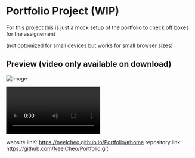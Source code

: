 # Portfolio Project (WIP)

For this project this is just a mock setup of the portfolio to check off
boxes for the assignement 

(not optomized for small devices but works for small browser sizes)

## Preview (video only available on download)
![image](https://user-images.githubusercontent.com/73446815/206595828-0fe07d03-977e-47ac-92d5-81184155db12.png)

<video controls width="50%">
    <source src="./assets/images/preview.mp4">
</video>

website linK: https://neelcheo.github.io/Portfolio/#home
repository link: https://github.com/NeelCheo/Portfolio.git

